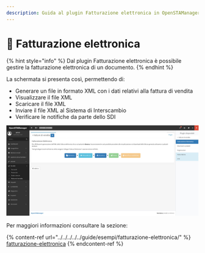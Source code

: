 ```yaml
---
description: Guida al plugin Fatturazione elettronica in OpenSTAManager
---
```


# 📃 Fatturazione elettronica

{% hint style="info" %}
Dal plugin Fatturazione elettronica è possibile gestire la fatturazione elettronica di un documento.
{% endhint %}

La schermata si presenta così, permettendo di:

* Generare un file in formato XML con i dati relativi alla fattura di vendita
* Visualizzare il file XML
* Scaricare il file XML
* Inviare il file XML al Sistema di Interscambio
* Verificare le notifiche da parte dello SDI

![](<../../../../../.gitbook/assets/image (338).png>)

Per maggiori informazioni consultare la sezione:

{% content-ref url="../../../../../guide/esempi/fatturazione-elettronica/" %}
[fatturazione-elettronica](../../../../../guide/esempi/fatturazione-elettronica/)
{% endcontent-ref %}
